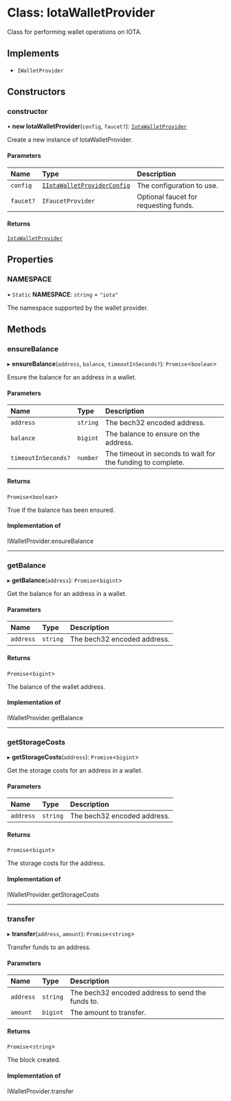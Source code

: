 # Class: IotaWalletProvider

Class for performing wallet operations on IOTA.

## Implements

- `IWalletProvider`

## Constructors

### constructor

• **new IotaWalletProvider**(`config`, `faucet?`): [`IotaWalletProvider`](IotaWalletProvider.md)

Create a new instance of IotaWalletProvider.

#### Parameters

| Name | Type | Description |
| :------ | :------ | :------ |
| `config` | [`IIotaWalletProviderConfig`](../interfaces/IIotaWalletProviderConfig.md) | The configuration to use. |
| `faucet?` | `IFaucetProvider` | Optional faucet for requesting funds. |

#### Returns

[`IotaWalletProvider`](IotaWalletProvider.md)

## Properties

### NAMESPACE

▪ `Static` **NAMESPACE**: `string` = `"iota"`

The namespace supported by the wallet provider.

## Methods

### ensureBalance

▸ **ensureBalance**(`address`, `balance`, `timeoutInSeconds?`): `Promise`\<`boolean`\>

Ensure the balance for an address in a wallet.

#### Parameters

| Name | Type | Description |
| :------ | :------ | :------ |
| `address` | `string` | The bech32 encoded address. |
| `balance` | `bigint` | The balance to ensure on the address. |
| `timeoutInSeconds?` | `number` | The timeout in seconds to wait for the funding to complete. |

#### Returns

`Promise`\<`boolean`\>

True if the balance has been ensured.

#### Implementation of

IWalletProvider.ensureBalance

___

### getBalance

▸ **getBalance**(`address`): `Promise`\<`bigint`\>

Get the balance for an address in a wallet.

#### Parameters

| Name | Type | Description |
| :------ | :------ | :------ |
| `address` | `string` | The bech32 encoded address. |

#### Returns

`Promise`\<`bigint`\>

The balance of the wallet address.

#### Implementation of

IWalletProvider.getBalance

___

### getStorageCosts

▸ **getStorageCosts**(`address`): `Promise`\<`bigint`\>

Get the storage costs for an address in a wallet.

#### Parameters

| Name | Type | Description |
| :------ | :------ | :------ |
| `address` | `string` | The bech32 encoded address. |

#### Returns

`Promise`\<`bigint`\>

The storage costs for the address.

#### Implementation of

IWalletProvider.getStorageCosts

___

### transfer

▸ **transfer**(`address`, `amount`): `Promise`\<`string`\>

Transfer funds to an address.

#### Parameters

| Name | Type | Description |
| :------ | :------ | :------ |
| `address` | `string` | The bech32 encoded address to send the funds to. |
| `amount` | `bigint` | The amount to transfer. |

#### Returns

`Promise`\<`string`\>

The block created.

#### Implementation of

IWalletProvider.transfer
